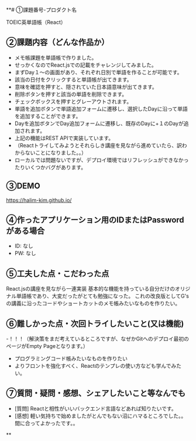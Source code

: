 **# ①課題番号-プロダクト名

TOEIC英単語帳（React）

## ②課題内容（どんな作品か）

- メモ帳課題を単語帳で作りました。
- せっかくなのでReact.jsでの記載をチャレンジしてみました。
- まずDay１〜の画面があり、それぞれ日別で単語を作ることが可能です。
- 該当の日付をクリックすると単語帳が出てきます。
- 意味を確認を押すと、隠されていた日本語意味が出てきます。
- 削除ボタンを押すと該当の単語を削除できます。
- チェックボックスを押すとグレーアウトされます。
- 単語を追加ボタンで単語追加フォームに遷移し、選択したDayに沿って単語を追加することができます。
- Dayを追加ボタンでDay追加フォームに遷移し、既存のDayに+１のDayが追加されます。
- 上記の機能はREST APIで実装しています。
- （Reactトライしてみようとそれらしき講座を見ながら進めていたら、訳わからないことになりました。。）
- ローカルでは問題ないですが、デプロイ環境ではリフレッシュができなかったりいくつかバグがあります。

## ③DEMO

https://halim-kim.github.io/

## ④作ったアプリケーション用のIDまたはPasswordがある場合

- ID: なし
- PW: なし

## ⑤工夫した点・こだわった点

React.jsの講座を見ながら一連実装
基本的な機能を持っている自分だけのオリジナル単語帳であり、大変だったがとても勉強になった。
これの改良版としてG'sの講義に沿ったコードやショートカットのメモ帳みたいなものを作りたい。

## ⑥難しかった点・次回トライしたいこと(又は機能)

-！！！（解決策をまだ考えているところですが、なぜかGitへのデプロイ最初のページがEmpty Pageとなります。）
- プログラミングコード帳みたいなものを作りたい
- よりフロントを強化すべく、Reactのテンプレの使い方なども学んでみたい。

## ⑦質問・疑問・感想、シェアしたいこと等なんでも

- [質問] Reactと相性がいいバックエンド言語などあれば知りたいです。
- [感想] 軽い気持ちで始めましたがとんでもない沼にハマるところでした。。間に合ってよかったです。。

**
